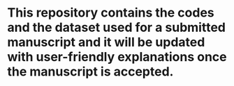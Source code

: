 # This repository contains the codes and the dataset used for a submitted manuscript and it will be updated with user-friendly explanations once the manuscript is accepted.
